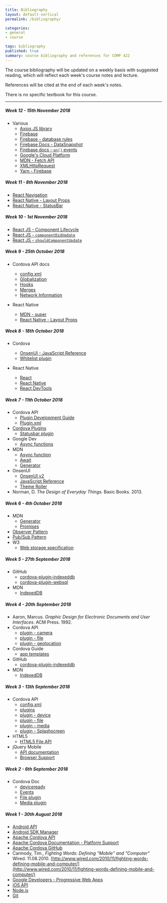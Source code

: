 ```yaml
---
title: Bibliography
layout: default-vertical
permalink: /bibliography/

categories:
- general
- course

tags: bibliography
published: true
summary: course bibliography and references for COMP 422
---
```


The course bibliography will be updated on a weekly basis with suggested reading, which will reflect each week's course notes and lecture.

References will be cited at the end of each week's notes.

There is no specific textbook for this course.

***

<!--
##### Week 13 - 20th November 2015

* Cordova
  * [Plugin Development Guide](https://cordova.apache.org/docs/en/latest/guide/hybrid/plugins/index.html)
  * [Plugman](https://cordova.apache.org/docs/en/latest/plugin_ref/plugman.html)
* Ionic
  * [Home](http://ionicframework.com/)
  * [Docs](http://ionicframework.com/docs/)

##### Week 12 - 13th November 2015

* Cordova
  * [Whitelist plugin](https://github.com/apache/cordova-plugin-whitelist)
* GitHub
  * [cordova-plugin-indexeddb](https://www.npmjs.com/package/cordova-plugin-indexeddb)
  * [cordova-plugin-websql](https://github.com/msopentech/cordova-plugin-websql/)
* MDN
  * [IndexedDB](https://developer.mozilla.org/en-US/docs/Web/API/IndexedDB_API)

##### Week 11 - 6th November 2015

* Cordova
  * [Cordova Storage](http://cordova.apache.org/docs/en/5.1.1/cordova/storage/storage.html)
* GitHub
  * [cordova-plugin-indexeddb](https://www.npmjs.com/package/cordova-plugin-indexeddb)
* HTML5
  * [HTML5 File API](http://www.w3.org/TR/FileAPI/)
* MDN
  * [IndexedDB](https://developer.mozilla.org/en-US/docs/Web/API/IndexedDB_API)
* W3
  * [Web storage specification](http://www.w3.org/TR/webstorage/)

##### Week 10 - 30th October 2015

* Cordova
  * [Cordova API - filesystem plugin](https://www.npmjs.com/package/cordova-plugin-file)
  * [Cordova API - file transfer plugin](https://www.npmjs.com/package/cordova-plugin-file-transfer)
  * [Cordova Storage](http://cordova.apache.org/docs/en/5.1.1/cordova/storage/storage.html)
* GitHub
  * [cordova-plugin-file](https://github.com/apache/cordova-plugin-file/)
* HTML5
  * [HTML5 File API](http://www.w3.org/TR/FileAPI/)
* MDN
  * [Web APIs - FileError](https://developer.mozilla.org/en-US/docs/Web/API/FileError)

##### Week 14 - 2nd December 2016

* Cordova API docs
	* [config.xml](https://cordova.apache.org/docs/en/latest/config_ref/index.html)
	* [Globalization](https://cordova.apache.org/docs/en/latest/reference/cordova-plugin-globalization/index.html)
	* [Hooks](https://cordova.apache.org/docs/en/latest/guide/appdev/hooks/index.html)
	* [Merges](https://cordova.apache.org/docs/en/latest/reference/cordova-cli/index.html#merges)
	* [Network Information](https://cordova.apache.org/docs/en/latest/reference/cordova-plugin-network-information/index.html)
	* [Whitelisting](https://cordova.apache.org/docs/en/latest/guide/appdev/whitelist/index.html)
* OnsenUI
	* [JavaScript Reference](https://onsen.io/v2/docs/js.html)

##### Week 12 - 18th November 2016

* OnsenUI
	* [JavaScript Reference](https://onsen.io/v2/docs/js.html)
* MDN - IndexedDB
	* [IndexedDB API](https://developer.mozilla.org/en-US/docs/Web/API/IndexedDB_API)
* MDN - JavaScript reference
	* [String.prototype.split()](https://developer.mozilla.org/en-US/docs/Web/JavaScript/Reference/Global_Objects/String/split)
	* [RegExp](https://developer.mozilla.org/en-US/docs/Web/JavaScript/Reference/Global_Objects/RegExp)


##### Week 11 - 11th November 2016

* Cordova API
	* [Plugin Development Guide](http://cordova.apache.org/docs/en/latest/guide/hybrid/plugins/index.html)
	* [Plugin.xml](http://cordova.apache.org/docs/en/latest/plugin_ref/spec.html)
* [Cordova Plugins](http://cordova.apache.org/plugins/)

##### Week 10 - 4th November 2016

* Cordova API
	* [Statusbar plugin](https://cordova.apache.org/docs/en/latest/reference/cordova-plugin-statusbar/index.html)
* OnsenUI
  * [OnsenUI v2](https://onsen.io/)
  * [JavaScript Reference](https://onsen.io/v2/docs/js.html)
  * [Theme Roller](http://components.onsen.io/)

##### Week 9 - 28th October 2016

* Cordova API
	* [Storage](http://cordova.apache.org/docs/en/latest/cordova/storage/storage.html)
  * [Whitelist plugin](https://github.com/apache/cordova-plugin-whitelist)
* GitHub
  * [cordova-plugin-indexeddb](https://www.npmjs.com/package/cordova-plugin-indexeddb)
* MDN
  * [IndexedDB](https://developer.mozilla.org/en-US/docs/Web/API/IndexedDB_API)

##### Week 8 - 21st October 2016

* GitHub
  * [cordova-plugin-indexeddb](https://www.npmjs.com/package/cordova-plugin-indexeddb)
  * [cordova-plugin-websql](https://github.com/msopentech/cordova-plugin-websql/)
* MDN
  * [IndexedDB](https://developer.mozilla.org/en-US/docs/Web/API/IndexedDB_API)
* W3
  * [Web storage specification](http://www.w3.org/TR/webstorage/)

##### Week 7 - 14th October 2016

* N/A

-->

<!--

##### Week 15 - 8th December 2017

* N/A

##### Week 14 - 1st December 2017

* React & React Native
	* [React](https://reactjs.org/)
	* [React Native](https://facebook.github.io/react-native/)
	* [React DevTools](https://github.com/facebook/react-devtools/tree/master/packages/react-devtools)
* Various
	* [Axios JS library](https://www.npmjs.com/package/axios)
	* [Firebase](https://firebase.google.com/)
	* [Firebase - database rules](https://firebase.google.com/docs/database/security/quickstart)
	* [Google's Cloud Platform](https://cloud.google.com/shell/docs/features#code_editor)
	* [XMLHttpRequest](https://developer.mozilla.org/en-US/docs/Web/API/XMLHttpRequest)
	* [Yarn - Firebase](https://yarnpkg.com/en/package/firebase)

##### Week 13 - 24th November 2017

* N/A

-->

##### Week 12 - 15th November 2018

* Various
	* [Axios JS library](https://www.npmjs.com/package/axios)
	* [Firebase](https://firebase.google.com/)
	* [Firebase - database rules](https://firebase.google.com/docs/database/security/quickstart)
	* [Firebase Docs - DataSnapshot](https://firebase.google.com/docs/reference/js/firebase.database.DataSnapshot)
	* [Firebase docs - `on()` events](https://firebase.google.com/docs/reference/js/firebase.database.Reference#on)
	* [Google's Cloud Platform](https://cloud.google.com/shell/docs/features#code_editor)
	* [MDN - Fetch API](https://developer.mozilla.org/en-US/docs/Web/API/Fetch_API)
	* [XMLHttpRequest](https://developer.mozilla.org/en-US/docs/Web/API/XMLHttpRequest)
	* [Yarn - Firebase](https://yarnpkg.com/en/package/firebase)

##### Week 11 - 8th November 2018

* [React Navigation](https://www.npmjs.com/package/react-navigation)
* [React Native - Layout Props](https://facebook.github.io/react-native/docs/layout-props.html)
* [React Native - StatusBar](https://facebook.github.io/react-native/docs/statusbar.html)

##### Week 10 - 1st November 2018

* [React JS - Component Lifecycle](https://reactjs.org/docs/state-and-lifecycle.html)
* [React JS - `componentDidUpdate`](https://reactjs.org/docs/react-component.html#componentdidupdate)
* [React JS - `shouldComponentUpdate`](https://reactjs.org/docs/react-component.html#shouldcomponentupdate)

##### Week 9 - 25th October 2018

* Cordova API docs
	* [config.xml](https://cordova.apache.org/docs/en/latest/config_ref/index.html)
	* [Globalization](https://cordova.apache.org/docs/en/latest/reference/cordova-plugin-globalization/index.html)
	* [Hooks](https://cordova.apache.org/docs/en/latest/guide/appdev/hooks/index.html)
	* [Merges](https://cordova.apache.org/docs/en/latest/reference/cordova-cli/index.html#merges)
	* [Network Information](https://cordova.apache.org/docs/en/latest/reference/cordova-plugin-network-information/index.html)

* React Native
	* [MDN - super](https://developer.mozilla.org/en-US/docs/Web/JavaScript/Reference/Operators/super)
	* [React Native - Layout Props](https://facebook.github.io/react-native/docs/layout-props.html)

##### Week 8 - 18th October 2018

* Cordova
	* [OnsenUI - JavaScript Reference](https://onsen.io/v2/docs/js.html)
	* [Whitelist plugin](https://github.com/apache/cordova-plugin-whitelist)

* React Native
	* [React](https://reactjs.org/)
	* [React Native](https://facebook.github.io/react-native/)
	* [React DevTools](https://github.com/facebook/react-devtools/tree/master/packages/react-devtools)

##### Week 7 - 11th October 2018

* Cordova API
	* [Plugin Development Guide](http://cordova.apache.org/docs/en/latest/guide/hybrid/plugins/index.html)
	* [Plugin.xml](http://cordova.apache.org/docs/en/latest/plugin_ref/spec.html)
* [Cordova Plugins](http://cordova.apache.org/plugins/)
	* [Statusbar plugin](https://cordova.apache.org/docs/en/latest/reference/cordova-plugin-statusbar/index.html)
* Google Dev
  * [Async functions](https://developers.google.com/web/fundamentals/primers/async-functions)
* MDN
  * [Async function](https://developer.mozilla.org/en-US/docs/Web/JavaScript/Reference/Statements/async_function)
  * [Await](https://developer.mozilla.org/en-US/docs/Web/JavaScript/Reference/Operators/await)
  * [Generator](https://developer.mozilla.org/en-US/docs/Web/JavaScript/Reference/Global_Objects/Generator)
* OnsenUI
  * [OnsenUI v2](https://onsen.io/)
  * [JavaScript Reference](https://onsen.io/v2/docs/js.html)
  * [Theme Roller](http://components.onsen.io/)
* Norman, D. *The Design of Everyday Things.* Basic Books. 2013.

##### Week 6 - 4th October 2018

* MDN
  * [Generator](https://developer.mozilla.org/en-US/docs/Web/JavaScript/Reference/Global_Objects/Generator)
  * [Promises](https://developer.mozilla.org/en-US/docs/Web/JavaScript/Reference/Global_Objects/Promise)
* [Observer Pattern](https://en.wikipedia.org/wiki/Observer_pattern)
* [Pub/Sub Pattern](https://en.wikipedia.org/wiki/Publish%E2%80%93subscribe_pattern)
* W3
  * [Web storage specification](http://www.w3.org/TR/webstorage/)

##### Week 5 - 27th September 2018

* GitHub
  * [cordova-plugin-indexeddb](https://www.npmjs.com/package/cordova-plugin-indexeddb)
  * [cordova-plugin-websql](https://github.com/msopentech/cordova-plugin-websql/)
* MDN
  * [IndexedDB](https://developer.mozilla.org/en-US/docs/Web/API/IndexedDB_API)

##### Week 4 - 20th September 2018

* Aaron, Marcus. *Graphic Design for Electronic Documents and User Interfaces*. ACM Press. 1992.
* Cordova API
  * [plugin - camera](https://cordova.apache.org/docs/en/latest/reference/cordova-plugin-camera/index.html)
  * [plugin - file](https://cordova.apache.org/docs/en/latest/reference/cordova-plugin-file/index.html)
  * [plugin - geolocation](https://cordova.apache.org/docs/en/latest/reference/cordova-plugin-geolocation/index.html)
* Cordova Guide
  * [app templates](https://cordova.apache.org/docs/en/latest/guide/cli/template.html)
* GitHub
  * [cordova-plugin-indexeddb](https://www.npmjs.com/package/cordova-plugin-indexeddb)
* MDN
  * [IndexedDB](https://developer.mozilla.org/en-US/docs/Web/API/IndexedDB_API)

##### Week 3 - 13th September 2018

* Cordova API
  * [config.xml](https://cordova.apache.org/docs/en/latest/config_ref/index.html)
  * [plugins](http://cordova.apache.org/plugins/)
  * [plugin - device](https://cordova.apache.org/docs/en/latest/reference/cordova-plugin-device/index.html)
  * [plugin - file](https://cordova.apache.org/docs/en/latest/reference/cordova-plugin-file/index.html)
  * [plugin - media](https://cordova.apache.org/docs/en/latest/reference/cordova-plugin-media/)
  * [plugin -  Splashscreen](https://cordova.apache.org/docs/en/latest/reference/cordova-plugin-splashscreen/)
* HTML5
  * [HTML5 File API](http://www.w3.org/TR/FileAPI/)
* jQuery Mobile
  * [API documentation](http://api.jquerymobile.com/)
  * [Browser Support](https://jQuerymobile.com/browser-support/1.4/)

##### Week 2 - 6th September 2018

* Cordova Doc
  * [deviceready](https://cordova.apache.org/docs/en/latest/cordova/events/events.html#deviceready)
  * [Events](https://cordova.apache.org/docs/en/latest/cordova/events/events.html)
  * [File plugin](https://cordova.apache.org/docs/en/latest/reference/cordova-plugin-file/index.html)
  * [Media plugin](https://cordova.apache.org/docs/en/latest/reference/cordova-plugin-media/)

##### Week 1 - 30th August 2018

* [Android API](https://github.com/apache/cordova-android)
* [Android SDK Manager](https://developer.android.com/studio/command-line/sdkmanager)
* [Apache Cordova API](http://docs.cordova.io)
* [Apache Cordova Documentation - Platform Support](https://cordova.apache.org/docs/en/latest/guide/support/index.html)
* [Apache Cordova GitHub](https://github.com/apache?utf8=%E2%9C%93&query=cordova)
* Carmody, Tim., *Fighting Words: Defining "Mobile" and "Computer"* Wired. 11.08.2010. [http://www.wired.com/2010/11/fighting-words-defining-mobile-and-computer/](http://www.wired.com/2010/11/fighting-words-defining-mobile-and-computer/)
* [Google Developers - Progressive Web Apps](https://developers.google.com/web/progressive-web-apps/)
* [iOS API](https://github.com/apache/cordova-ios)
* [Node.js](https://nodejs.org/en/)
* [Git](http://git-scm.com/)
